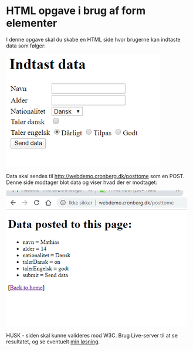 # HTML opgave i brug af form elementer

I denne opgave skal du skabe en HTML side hvor brugerne kan indtaste data som følger:

![](data.png)

Data skal sendes til http://webdemo.cronberg.dk/posttome som en POST. Denne side modtager blot data og viser hvad der er modtaget:

![](post.png)

HUSK - siden skal kunne valideres mod W3C. Brug Live-server til at se resultatet, og se eventuelt [min løsning](index.html).